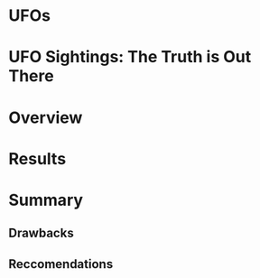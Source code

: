# UFOs

# UFO Sightings: The Truth is Out There

# Overview



# Results


# Summary 

## Drawbacks

## Reccomendations
